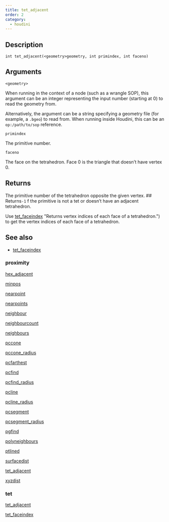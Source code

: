 ```yaml
---
title: tet_adjacent
order: 2
category:
  - houdini
---
```


## Description

`int tet_adjacent(<geometry>geometry, int primindex, int faceno)`

## Arguments

`<geometry>`

When running in the context of a node (such as a wrangle SOP), this argument
can be an integer representing the input number (starting at 0) to read the
geometry from.

Alternatively, the argument can be a string specifying a geometry file (for
example, a `.bgeo`) to read from. When running inside Houdini, this can be an
`op:/path/to/sop` reference.

`primindex`

The primitive number.

`faceno`

The face on the tetrahedron. Face 0 is the triangle that doesn’t have vertex 0.

## Returns

The primitive number of the tetrahedron opposite the given vertex. ## Returns`-1` f the primitive is not a tet or doesn’t have an adjacent tetrahedron.

Use [tet_faceindex](tet_faceindex.html) "Returns vertex indices of each face of
a tetrahedron.") to get the vertex indices of each face of a tetrahedron.

## See also

- [tet_faceindex](tet_faceindex.html)

### proximity

[hex_adjacent](hex_adjacent.html)

[minpos](minpos.html)

[nearpoint](nearpoint.html)

[nearpoints](nearpoints.html)

[neighbour](neighbour.html)

[neighbourcount](neighbourcount.html)

[neighbours](neighbours.html)

[pccone](pccone.html)

[pccone_radius](pccone_radius.html)

[pcfarthest](pcfarthest.html)

[pcfind](pcfind.html)

[pcfind_radius](pcfind_radius.html)

[pcline](pcline.html)

[pcline_radius](pcline_radius.html)

[pcsegment](pcsegment.html)

[pcsegment_radius](pcsegment_radius.html)

[pgfind](pgfind.html)

[polyneighbours](polyneighbours.html)

[ptlined](ptlined.html)

[surfacedist](surfacedist.html)

[tet_adjacent](tet_adjacent.html)

[xyzdist](xyzdist.html)

### tet

[tet_adjacent](tet_adjacent.html)

[tet_faceindex](tet_faceindex.html)
